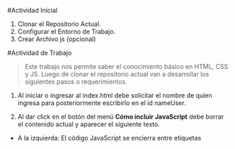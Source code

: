 #Actividad Inicial
1. Clonar el Repositorio Actual.
2. Configurar el Entorno de Trabajo.
3. Crear Archivo js (opcional)

#Actividad de Trabajo
> Este trabajo nos permite saber el conocimiento básico en HTML, CSS y JS.
Luego de clonar el repositorio actual van a desarrollar los siguientes pasos o requerimientos.

1. Al iniciar o ingresar al index.html debe solicitar el nombre de quien ingresa para posteriormente escribirlo en el id nameUser.

2. Al dar click en el botón del menú **Cómo incluir JavaScript** debe borrar el contenido actual y aparecer  el siguiente texto.
* A la izquierda: El código JavaScript se encierra entre etiquetas <script> y se incluye en cualquier parte del documento. Aunque es correcto incluir cualquier bloque de código en cualquier zona de la página, se recomienda definir el código JavaScript dentro de la cabecera del documento (dentro de la etiqueta <head>):

* Al costado derecho: Definir JavaScript en un archivo externo
Las instrucciones JavaScript se pueden incluir en un archivo externo de tipo JavaScript que los documentos XHTML enlazan mediante la etiqueta <script>. Se pueden crear todos los archivos JavaScript que sean necesarios y cada documento XHTML puede enlazar tantos archivos JavaScript como necesite.

* Al costado izquierdo debajo del primer punto: Incluir JavaScript en los elementos XHTML
Este último método es el menos utilizado, ya que consiste en incluir trozos de JavaScript dentro del código XHTML de la página.

3. Al dar click en le botón del menú **Glosario Básico** debe borrar el contenido actual y mostrar el siguiente texto:

* Al costado izquierdo: Script: cada uno de los programas, aplicaciones o trozos de código creados con el lenguaje de programación JavaScript. Unas pocas líneas de código forman un script y un archivo de miles de líneas de JavaScript también se considera un script. A veces se traduce al español directamente como "guión", aunque script es una palabra más adecuada y comúnmente aceptada.

Sentencia: cada una de las instrucciones que forman un script.

Palabras reservadas: son las palabras (en inglés) que se utilizan para construir las sentencias de JavaScript y que por tanto no pueden ser utilizadas libremente. Las palabras actualmente reservadas por JavaScript son: break, case, catch, continue, default, delete, do, else, finally, for, function, if, in, instanceof, new, return, switch, this, throw, try, typeof, var, void, while, with.

* Al costado derecho el siguiente texto: La sintaxis de un lenguaje de programación se define como el conjunto de reglas que deben seguirse al escribir el código fuente de los programas para considerarse como correctos para ese lenguaje de programación.

La sintaxis de JavaScript es muy similar a la de otros lenguajes de programación como Java y C. Las normas básicas que definen la sintaxis de JavaScript son las siguientes:

No se tienen en cuenta los espacios en blanco y las nuevas líneas: como sucede con XHTML, el intérprete de JavaScript ignora cualquier espacio en blanco sobrante, por lo que el código se puede ordenar de forma adecuada para entenderlo mejor (tabulando las líneas, añadiendo espacios, creando nuevas líneas, etc.)
Se distinguen las mayúsculas y minúsculas: al igual que sucede con la sintaxis de las etiquetas y elementos XHTML. Sin embargo, si en una página XHTML se utilizan indistintamente mayúsculas y minúsculas, la página se visualiza correctamente, siendo el único problema la no validación de la página. En cambio, si en JavaScript se intercambian mayúsculas y minúsculas el script no funciona.
No se define el tipo de las variables: al crear una variable, no es necesario indicar el tipo de dato que almacenará. De esta forma, una misma variable puede almacenar diferentes tipos de datos durante la ejecución del script.
No es necesario terminar cada sentencia con el carácter de punto y coma (;): en la mayoría de lenguajes de programación, es obligatorio terminar cada sentencia con el carácter ;. Aunque JavaScript no obliga a hacerlo, es conveniente seguir la tradición de terminar cada sentencia con el carácter del punto y coma (;).
Se pueden incluir comentarios: los comentarios se utilizan para añadir información en el código fuente del programa. Aunque el contenido de los comentarios no se visualiza por pantalla, si que se envía al navegador del usuario junto con el resto del script, por lo que es necesario extremar las precauciones sobre la información incluida en los comentarios

4. Al dar click en el botón del menú **DOM** debe borrar el contenido actual y mostrar el siguiente.

* Al costado derecho: La creación del Document Object Model o DOM es una de las innovaciones que más ha influido en el desarrollo de las páginas web dinámicas y de las aplicaciones web más complejas.

DOM permite a los programadores web acceder y manipular las páginas XHTML como si fueran documentos XML. De hecho, DOM se diseñó originalmente para manipular de forma sencilla los documentos XML.

A pesar de sus orígenes, DOM se ha convertido en una utilidad disponible para la mayoría de lenguajes de programación (Java, PHP, JavaScript) y cuyas únicas diferencias se encuentran en la forma de implementarlo.

* Al costado izquierdo: Una de las tareas habituales en la programación de aplicaciones web con JavaScript consiste en la manipulación de las páginas web. De esta forma, es habitual obtener el valor almacenado por algunos elementos (por ejemplo los elementos de un formulario), crear un elemento (párrafos, <div>, etc.) de forma dinámica y añadirlo a la página, aplicar una animación a un elemento (que aparezca/desaparezca, que se desplace, etc.).

Todas estas tareas habituales son muy sencillas de realizar gracias a DOM. Sin embargo, para poder utilizar las utilidades de DOM, es necesario "transformar" la página original. Una página HTML normal no es más que una sucesión de caracteres, por lo que es un formato muy difícil de manipular. Por ello, los navegadores web transforman automáticamente todas las páginas web en una estructura más eficiente de manipular.

Esta transformación la realizan todos los navegadores de forma automática y nos permite utilizar las herramientas de DOM de forma muy sencilla. El motivo por el que se muestra el funcionamiento de esta transformación interna es que condiciona el comportamiento de DOM y por tanto, la forma en la que se manipulan las páginas.

DOM transforma todos los documentos XHTML en un conjunto de elementos llamados nodos, que están interconectados y que representan los contenidos de las páginas web y las relaciones entre ellos. Por su aspecto, la unión de todos los nodos se llama "árbol de nodos".

5. Al dar click en el botón del menú **Validación** debe borrar el contenido y mostrar lo siguiente:
* Un Formulario con los campos, nombre, apellidos, correo, mensaje y el boton de enviar.

* En js validar que no se pueda enviar el formulario con los campos vacios.

> Toda la navegación es en la misma página **index.html**
> Toda la navegación se realiza con Js.
> 3 Horas para realizar la actividad.
> Sustentar en Grupo al instructor.


